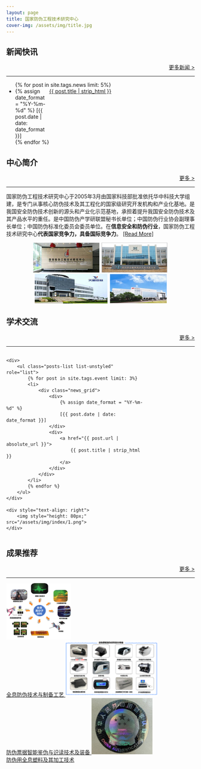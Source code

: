 ```yaml
---
layout: page
title: 国家防伪工程技术研究中心
cover-img: /assets/img/title.jpg
---
```

<!--
 * @Author: Conghao Wong
 * @Date: 2023-03-08 19:13:03
 * @LastEditors: Conghao Wong
 * @LastEditTime: 2023-03-27 10:40:41
 * @Description: file content
 * @Github: https://cocoon2wong.github.io
 * Copyright 2023 Conghao Wong, All Rights Reserved.
-->

<style>
    .news_grid {
        display: grid;
        grid-template-columns: 6.5em auto;
    }

    .t_grid_01 {
        display: grid;
        grid-template-columns: 75% auto;
        grid-gap: 60px 2%;
    }
</style>

<link rel="stylesheet" type="text/css" href="/assets/css/user.css">

<div class="t_grid_back">
    <div>
        <h2>新闻快讯</h2>
    </div>
    <div style="text-align: right;">
        <a class="btn btn-info btn-lg get-started-btn btn_dark" href="/news/index">更多新闻 ></a>
    </div>
</div>

---

<ul class="posts-list list-unstyled" role="list">
    {% for post in site.tags.news limit: 5%}
    <li>
        <div class="news_grid">
            <div>
                {% assign date_format = "%Y-%m-%d" %}
                [{{ post.date | date: date_format }}]
            </div>
            <div>
                <a href="{{ post.url | absolute_url }}">
                    {{ post.title | strip_html }}
                </a>
            </div>
        </div>
    </li>
    {% endfor %}
</ul>

<p></p>

<div class="t_grid_back">
    <div>
        <h2>中心简介</h2>
    </div>
    <div style="text-align: right;">
        <a class="btn btn-info btn-lg get-started-btn btn_dark" href="/intro/introduction">更多 ></a>
    </div>
</div>

---

国家防伪工程技术研究中心于2005年3月由国家科技部批准依托华中科技大学组建，是专门从事核心防伪技术及其工程化的国家级研究开发机构和产业化基地。是我国安全防伪技术创新的源头和产业化示范基地，承担着提升我国安全防伪技术及其产品水平的重任。是中国防伪产学研联盟秘书长单位；中国防伪行业协会副理事长单位；中国防伪标准化委员会委员单位。在<strong
    class="h_01">信息安全和防伪行业</strong>，国家防伪工程技术研究中心<strong class="h_02">代表国家竞争力，具备国际竞争力</strong>。
    <a href="/intro/introduction" class="post-read-more">[Read&nbsp;More]</a>

<div style="text-align: center;">
    <img style="height: 80px;" src="/assets/img/index/1.png">
    <img style="height: 80px;" src="/assets/img/index/2.jpg">
    <img style="height: 80px;" src="/assets/img/index/3.png">
    <img style="height: 80px;" src="/assets/img/index/4.png">
</div>

<p></p>

<div class="t_grid_back">
    <div>
        <h2>学术交流</h2>
    </div>
    <div style="text-align: right;">
        <a class="btn btn-info btn-lg get-started-btn btn_dark" href="/cooperations/platform">更多 ></a>
    </div>
</div>


---

<div class="t_grid_01">
    <!-- role="list" needed so that `list-style: none` in Safari doesn't remove the list semantics -->

    <div>
        <ul class="posts-list list-unstyled" role="list">
            {% for post in site.tags.event limit: 3%}
            <li>
                <div class="news_grid">
                    <div>
                        {% assign date_format = "%Y-%m-%d" %}
                        [{{ post.date | date: date_format }}]
                    </div>
                    <div>
                        <a href="{{ post.url | absolute_url }}">
                            {{ post.title | strip_html }}
                        </a>
                    </div>
                </div>
            </li>
            {% endfor %}
        </ul>
    </div>

    <div style="text-align: right">
        <img style="height: 80px;" src="/assets/img/index/1.png">
    </div>

</div>

<p></p>

<div class="t_grid_back">
    <div>
        <h2>成果推荐</h2>
    </div>
    <div style="text-align: right;">
        <a class="btn btn-info btn-lg get-started-btn btn_dark" href="/industry/index">更多 ></a>
    </div>
</div>

---

<div class="t_grid_industry">
    <a class="btn btn-info btn-lg get-started-btn btn_dark" href="/industry/0">
        <img style="height: 150px;" src="/assets/img/team/l1.png">
        <br>全息防伪技术与制备工艺
    </a>
    <a class="btn btn-info btn-lg get-started-btn btn_dark" href="/industry/2">
        <img style="height: 150px;" src="/assets/img/team/l6.png">
        <br>防伪票据智能鉴伪与识读技术及装备
    </a>
    <a class="btn btn-info btn-lg get-started-btn btn_dark" href="/industry/7">
        <img style="height: 150px;" src="/assets/img/industry/7/7-1.jpg">
        <br>防伪用全息塑料及其加工技术
    </a>
</div>
